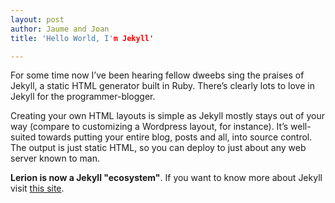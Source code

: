 ```yaml
---
layout: post
author: Jaume and Joan
title: 'Hello World, I'm Jekyll'

---
```

For some time now I’ve been hearing fellow dweebs sing the praises of Jekyll, a static HTML generator built in Ruby. There’s clearly lots to love in Jekyll for the programmer-blogger.  
  
  
Creating your own HTML layouts is simple as Jekyll mostly stays out of your way (compare to customizing a Wordpress layout, for instance). It’s well-suited towards putting your entire blog, posts and all, into source control. The output is just static HTML, so you can deploy to just about any web server known to man.  
  
  
**Lerion is now a Jekyll "ecosystem"**. If you want to know more about Jekyll visit [this site](http://jekyllrb.com/docs/home/).
